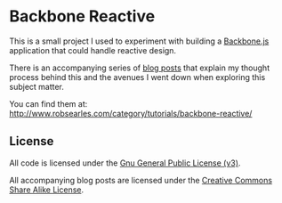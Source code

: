 Backbone Reactive
====================

This is a small project I used to experiment with building a [Backbone.js](http://backbonejs.org/) application that could handle reactive design.

There is an accompanying series of [blog posts](http://www.robsearles.com/category/tutorials/backbone-reactive/) that explain my thought process behind this and the avenues I went down when exploring this subject matter.

You can find them at:
http://www.robsearles.com/category/tutorials/backbone-reactive/

License
---------

All code is licensed under the [Gnu General Public License (v3)](http://www.gnu.org/licenses/gpl.html).

All accompanying blog posts are licensed under the [Creative Commons Share Alike License](http://creativecommons.org/licenses/by-sa/3.0/).

